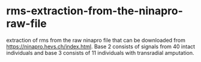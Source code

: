 # rms-extraction-from-the-ninapro-raw-file
extraction of rms from the raw ninapro file that can be downloaded from https://ninapro.hevs.ch/index.html. Base 2 consists of signals from 40 intact individuals and base 3 consists of 11 individuals with transradial amputation. 
